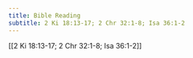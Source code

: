 ```yaml
---
title: Bible Reading
subtitle: 2 Ki 18:13-17; 2 Chr 32:1-8; Isa 36:1-2
---
```


[[2 Ki 18:13-17; 2 Chr 32:1-8; Isa 36:1-2]]